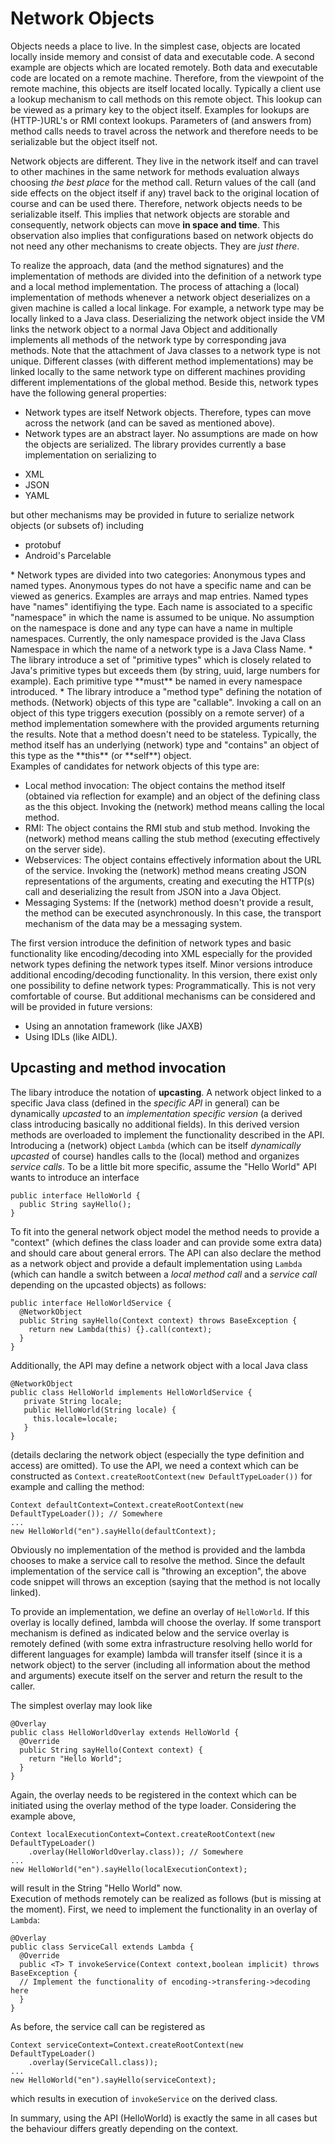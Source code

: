 # Network Objects

Objects needs a place to live. In the simplest case, objects are
located locally inside memory and consist of data and executable
code. A second example are objects which are located remotely. Both data and executable code are located on a remote machine.
Therefore, from the viewpoint of the remote machine, this objects are itself located locally. Typically a client use a
lookup mechanism to call methods on this remote object. This lookup can be viewed as a primary key to the object itself. Examples for lookups are (HTTP-)URL's or RMI context lookups.
Parameters of (and answers from) method calls needs to travel across the network and therefore needs to be serializable but the object itself not.

Network objects are different. They live in the network itself and can travel to other machines in the same network for methods evaluation always choosing *the best place* for the method call. Return values of the call (and side effects on the object itself if any) travel back to the original location of course and can be used there.
Therefore, network objects needs to be serializable itself. This implies that network objects are storable and consequently, network objects can move **in space and time**. This observation also implies that configurations based on network objects do not need any other mechanisms to create objects. They are *just there*.

To realize the approach, data (and the method signatures) and the implementation of methods are divided into the definition of a network type and a local method implementation. The process of attaching a (local) implementation of methods whenever a network object deserializes on a given machine is called a local linkage. For example, a network type may be locally linked to a Java class. Deserializing the network object inside the VM links the network object to a normal Java Object and additionally implements all methods of the network type by corresponding java methods. Note that the attachment of Java classes to a network type is not unique. Different classes (with different method implementations) may be linked locally to the same network type on different machines providing different implementations of the global method. Beside this, network types have the following general properties:

* Network types are itself Network objects. Therefore, types can move across the network (and can be saved as mentioned above).
* Network types are an abstract layer. No assumptions are made on how the objects are serialized. The library provides currently a base implementation on serializing to
<ul>
<li>XML
<li>JSON
<li>YAML
</ul>
but other mechanisms may be provided in future to serialize network objects (or subsets of) including
<ul>
<li>protobuf
<li>Android's Parcelable
</ul>
* Network types are divided into two categories: Anonymous types and named types. Anonymous types do not have a specific name and can be viewed as generics. Examples are arrays and map entries. Named types have "names" identifiying the type. Each name is associated to a specific "namespace" in which the name is assumed to be unique. No assumption on the namespace is done and any type can have a name in multiple namespaces. Currently, the only namespace provided is the Java Class Namespace in which the name of a network type is a Java Class Name.
* The library introduce a set of "primitive types" which is closely related to Java's primitive types but exceeds them (by string, uuid, large numbers for example). Each primitive type **must** be named in every namespace introduced.
* The library introduce a "method type" defining the notation of methods. (Network) objects of this type are "callable". Invoking a call on an object of this type triggers execution (possibly on a remote server) of a method implementation somewhere with the provided arguments returning the results. Note that a method doesn't need to be stateless. Typically, the method itself has an underlying (network) type and "contains" an 
object of this type as the **this** (or **self**) object.
<br>Examples of candidates for network objects of this type are:
<ul>
<li>Local method invocation: The object contains the method itself (obtained via reflection for example) and an object of the defining class as
the this object. Invoking the (network) method means calling the local method.
<li>RMI: The object contains the RMI stub and stub method. Invoking the (network) method means calling the stub method (executing effectively on
the server side).
<li>Webservices: The object contains effectively information about the URL of the service. Invoking the (network) method means creating JSON representations of the arguments, creating and executing the HTTP(s) call and deserializing the result from JSON into a Java Object.
<li>Messaging Systems: If the (network) method doesn't provide a result, the method can be executed asynchronously. In this case, the transport
mechanism of the data may be a messaging system.
</ul>

<p>
The first version introduce the definition of network types and basic functionality like encoding/decoding into XML especially for the provided network types defining the network types itself. Minor versions introduce additional encoding/decoding functionality. In this version, there exist only one possibility to define network types: Programmatically. This is not very comfortable of course. But additional mechanisms can be
considered and will be provided in future versions:

* Using an annotation framework (like JAXB)
* Using IDLs (like AIDL).

## Upcasting and method invocation

The libary introduce the notation of **upcasting**. A network object linked to a specific Java class (defined in the *specific API* in general) can be dynamically *upcasted* to an *implementation specific version* (a derived class introducing basically no additional fields). In this derived version methods are overloaded to implement the functionality described in the API. Introducing a (network) object `Lambda` (which can be itself *dynamically upcasted* of course) handles calls to the (local) method and organizes *service calls*. To be a little
bit more specific, assume the "Hello World" API wants to introduce an interface

    public interface HelloWorld {
      public String sayHello();
    }

To fit into the general network object model the method needs to provide a "context" (which defines the class loader and can provide some extra data) and should care about general errors. The API can also declare the method as a network object and provide a default implementation using `Lambda` (which can handle a switch between a *local method call* and a *service call* depending on the upcasted objects) as follows:

    public interface HelloWorldService {
      @NetworkObject
      public String sayHello(Context context) throws BaseException {
        return new Lambda(this) {}.call(context);
      }
    }

Additionally, the API may define a network object with a local Java class

    @NetworkObject
    public class HelloWorld implements HelloWorldService {
	   private String locale;
	   public HelloWorld(String locale) {
	     this.locale=locale;
	   }
    }

(details declaring the network object (especially the type definition and access) are omitted). To use the API, we need a context which can be constructed as ``Context.createRootContext(new DefaultTypeLoader())`` for example and calling the method:

    Context defaultContext=Context.createRootContext(new DefaultTypeLoader()); // Somewhere
    ...
    new HelloWorld("en").sayHello(defaultContext);

Obviously no implementation of the method is provided and the lambda chooses to make a service call to resolve the method. Since the default implementation of the service call is "throwing an exception", the above code snippet will throws an exception (saying that the method is not locally linked).

To provide an implementation, we define an overlay of ``HelloWorld``. If this overlay is locally defined, lambda will choose the overlay. If some transport mechanism is defined as indicated below and the service overlay is remotely defined (with some extra infrastructure resolving hello world for different languages for example) lambda will transfer itself (since it is a network object) to the server (including all information about the method and arguments) execute itself on the server and return the result to the caller.

The simplest overlay may look like

    @Overlay
    public class HelloWorldOverlay extends HelloWorld {
      @Override
      public String sayHello(Context context) {
        return "Hello World";
      }
    }

Again, the overlay needs to be registered in the context which can be initiated using the overlay method of the type loader. Considering the example above,

    Context localExecutionContext=Context.createRootContext(new DefaultTypeLoader()
        .overlay(HelloWorldOverlay.class)); // Somewhere
    ...
    new HelloWorld("en").sayHello(localExecutionContext);

will result in the String "Hello World" now.
<br>Execution of methods remotely can be realized as follows (but is missing at the moment). First, we need to implement the functionality in an overlay of ``Lambda``:

    @Overlay
    public class ServiceCall extends Lambda {
      @Override
      public <T> T invokeService(Context context,boolean implicit) throws BaseException {
      // Implement the functionality of encoding->transfering->decoding here
      }
    }

As before, the service call can be registered as 

    Context serviceContext=Context.createRootContext(new DefaultTypeLoader()
        .overlay(ServiceCall.class));
    ...
    new HelloWorld("en").sayHello(serviceContext);

which results in execution of ``invokeService`` on the derived class. 
<p>In summary, using the API (HelloWorld) is exactly the same in all cases but the behaviour differs greatly depending on the context.
